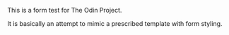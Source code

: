 This is a form test for The Odin Project.

It is basically an attempt to mimic a prescribed template with form styling. 

